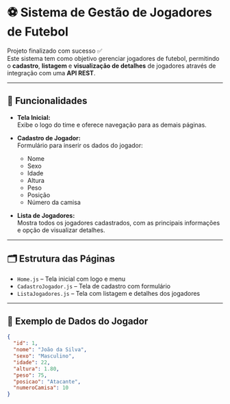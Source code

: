 # ⚽ Sistema de Gestão de Jogadores de Futebol

Projeto finalizado com sucesso ✅  
Este sistema tem como objetivo gerenciar jogadores de futebol, permitindo o **cadastro**, **listagem** e **visualização de detalhes** de jogadores através de integração com uma **API REST**.

---

## 🚀 Funcionalidades

- **Tela Inicial:**  
  Exibe o logo do time e oferece navegação para as demais páginas.

- **Cadastro de Jogador:**  
  Formulário para inserir os dados do jogador:
  - Nome  
  - Sexo  
  - Idade  
  - Altura  
  - Peso  
  - Posição  
  - Número da camisa  

- **Lista de Jogadores:**  
  Mostra todos os jogadores cadastrados, com as principais informações e opção de visualizar detalhes.

---

## 🗂️ Estrutura das Páginas

- `Home.js` – Tela inicial com logo e menu  
- `CadastroJogador.js` – Tela de cadastro com formulário  
- `ListaJogadores.js` – Tela com listagem e detalhes dos jogadores

---

## 🧾 Exemplo de Dados do Jogador

```json
{
  "id": 1,
  "nome": "João da Silva",
  "sexo": "Masculino",
  "idade": 22,
  "altura": 1.80,
  "peso": 75,
  "posicao": "Atacante",
  "numeroCamisa": 10
}
